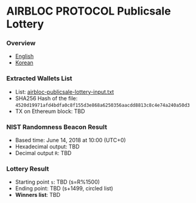 # AIRBLOC PROTOCOL Publicsale Lottery

### Overview
- [English](https://medium.com/airbloc/airblocs-lottery-selection-procedure-f5420aa51eb3)
- [Korean](https://medium.com/airbloc/%ED%8D%BC%EB%B8%94%EB%A6%AD%EC%84%B8%EC%9D%BC-round-1-%EC%B6%94%EC%B2%A8-%EB%B0%A9%EC%8B%9D-%EC%95%88%EB%82%B4-f83b0482d967)

### Extracted Wallets List
- List: [airbloc-publicsale-lottery-input.txt](airbloc-publicsale-lottery-input.txt)
- SHA256 Hash of the file: `4520d19971afd4bdfa0c8f155d3e868a6250356aacdd8813c8c4e74a240a50d3`
- TX on Ethereum block: TBD

### NIST Randomness Beacon Result
- Based time: June 14, 2018 at 10:00 (UTC+0)
- Hexadecimal output: TBD
- Decimal output `R`: TBD

### Lottery Result
- Starting point `s`: TBD (s=R%1500)
- Ending point: TBD (s+1499, circled list)
- **Winners list**: TBD
